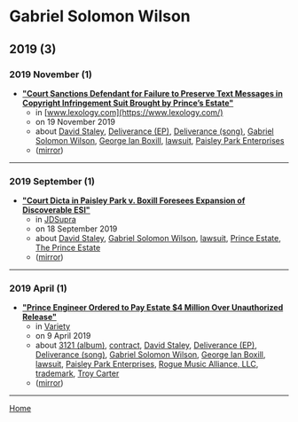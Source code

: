 # Gabriel Solomon Wilson

## 2019 (3)

### 2019 November (1)

 - [**"Court Sanctions Defendant for Failure to Preserve Text Messages in Copyright Infringement Suit Brought by Prince’s Estate"**](https://www.lexology.com/library/detail.aspx?g=ff9d02bd-b6be-485d-b249-e3ecc172bb1f)
    - in [www.lexology.com](https://www.lexology.com/)
    - on 19 November 2019
    - about [David Staley](../../topics/david-staley/index.md), [Deliverance (EP)](../../topics/ep/deliverance/index.md), [Deliverance (song)](../../topics/song/deliverance/index.md), [Gabriel Solomon Wilson](../../topics/gabriel-solomon-wilson/index.md), [George Ian Boxill](../../topics/george-ian-boxill/index.md), [lawsuit](../../topics/lawsuit/index.md), [Paisley Park Enterprises](../../topics/paisley-park-enterprises/index.md)
    - ([mirror](https://web.archive.org/web/*/https://www.lexology.com/library/detail.aspx?g=ff9d02bd-b6be-485d-b249-e3ecc172bb1f))

----

### 2019 September (1)

 - [**"Court Dicta in Paisley Park v. Boxill Foresees Expansion of Discoverable ESI"**](https://www.jdsupra.com/legalnews/court-dicta-in-paisley-park-v-boxill-64176/)
    - in [JDSupra](https://www.jdsupra.com/)
    - on 18 September 2019
    - about [David Staley](../../topics/david-staley/index.md), [Gabriel Solomon Wilson](../../topics/gabriel-solomon-wilson/index.md), [lawsuit](../../topics/lawsuit/index.md), [Prince Estate](../../topics/prince-estate/index.md), [The Prince Estate](../../topics/the-prince-estate/index.md)
    - ([mirror](https://web.archive.org/web/*/https://www.jdsupra.com/legalnews/court-dicta-in-paisley-park-v-boxill-64176/))

----

### 2019 April (1)

 - [**"Prince Engineer Ordered to Pay Estate $4 Million Over Unauthorized Release"**](https://variety.com/2019/biz/news/prince-engineer-pay-estate-4-million-unauthorized-release-1203184099/)
    - in [Variety](https://variety.com/)
    - on 9 April 2019
    - about [3121 (album)](../../topics/album/3121/index.md), [contract](../../topics/contract/index.md), [David Staley](../../topics/david-staley/index.md), [Deliverance (EP)](../../topics/ep/deliverance/index.md), [Deliverance (song)](../../topics/song/deliverance/index.md), [Gabriel Solomon Wilson](../../topics/gabriel-solomon-wilson/index.md), [George Ian Boxill](../../topics/george-ian-boxill/index.md), [lawsuit](../../topics/lawsuit/index.md), [Paisley Park Enterprises](../../topics/paisley-park-enterprises/index.md), [Rogue Music Alliance, LLC](../../topics/rogue-music-alliance-llc/index.md), [trademark](../../topics/trademark/index.md), [Troy Carter](../../topics/troy-carter/index.md)
    - ([mirror](https://web.archive.org/web/*/https://variety.com/2019/biz/news/prince-engineer-pay-estate-4-million-unauthorized-release-1203184099/))

----

[Home](../index.md)
